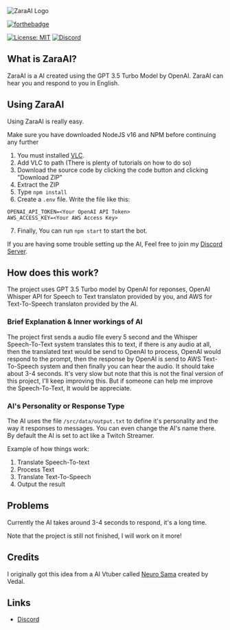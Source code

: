 <img src="https://i.imgur.com/ES2TxfD.png" alt="ZaraAI Logo" />

[![forthebadge](https://forthebadge.com/images/badges/made-with-javascript.svg)](https://www.javascript.com/)

[![License: MIT](https://img.shields.io/badge/license-MIT-blue.svg)](LICENSE)
[![Discord](https://img.shields.io/discord/1043936305127632927?color=%23697EC6&label=discord)](https://discord.gg/svqDa5TaxA)

## What is ZaraAI?
ZaraAI is a AI created using the GPT 3.5 Turbo Model by OpenAI. ZaraAI can hear you and respond to you in English. 

## Using ZaraAI

Using ZaraAI is really easy. 

Make sure you have downloaded NodeJS v16 and NPM before continuing any further 

1. You must installed [VLC](https://www.videolan.org/vlc/).
2. Add VLC to path (There is plenty of tutorials on how to do so)
3. Download the source code by clicking the code button and clicking "Download ZIP"
4. Extract the ZIP
5. Type ```npm install```
6. Create a ``.env`` file. Write the file like this:
```
OPENAI_API_TOKEN=<Your OpenAI API Token>
AWS_ACCESS_KEY=<Your AWS Access Key>
```
7. Finally, You can run ``npm start`` to start the bot.

If you are having some trouble setting up the AI, Feel free to join my [Discord Server](https://discord.gg/fmDQYhhQdC).

## How does this work? 

The project uses GPT 3.5 Turbo model by OpenAI for reponses, OpenAI Whisper API for Speech to Text translaton provided by you, and AWS for Text-To-Speech  translaton provided by the AI.

### Brief Explanation & Inner workings of AI

The project first sends a audio file every 5 second and the Whisper Speech-To-Text system translates this to text, if there is any audio at all, then the translated text would be send to OpenAI to process, OpenAI would respond to the prompt, then the response by OpenAI is send to AWS Text-To-Speech system and then finally you can hear the audio. It should take about 3-4 seconds. It's very slow but note that this is not the final version of this project, I'll keep improving this. But if someone can help me improve the Speech-To-Text, It would be appreciate.

### AI's Personality or Response Type

The AI uses the file ``/src/data/output.txt`` to define it's personality and the way it responses to messages. You can even change the AI's name there. By default the AI is set to act like a Twitch Streamer.

Example of how things work:

1. Translate Speech-To-text
2. Process Text
3. Translate Text-To-Speech
4. Output the result

## Problems

Currently the AI takes around 3-4 seconds to respond, it's a long time. 

Note that the project is still not 
finished, I will work on it more!

## Credits

I originally got this idea from a AI Vtuber called [Neuro Sama](https://www.twitch.tv/vedal987) created by Vedal.

## Links
* [Discord](https://discord.gg/svqDa5TaxA)